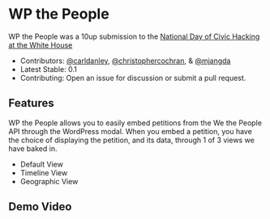 # WP the People
WP the People was a 10up submission to the [National Day of Civic Hacking at the White House](http://www.whitehouse.gov/developers/apply-national-day-civic-hacking-white-house)

* Contributors: [@carldanley](https://github.com/carldanley), [@christophercochran](https://github.com/christophercochran), & [@mjangda](https://github.com/mjangda)
* Latest Stable: 0.1
* Contributing: Open an issue for discussion or submit a pull request.

## Features
WP the People allows you to easily embed petitions from the We the People API through the WordPress modal. When you embed a petition, you have the choice of displaying the petition, and its data, through 1 of 3 views we have baked in.

* Default View
* Timeline View
* Geographic View

## Demo Video
